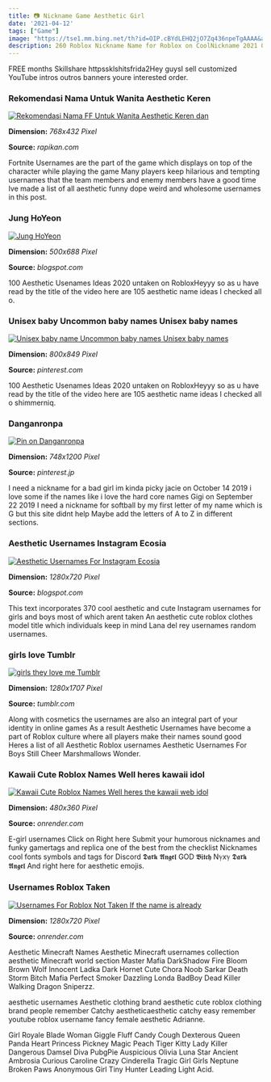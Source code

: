 ```yaml
---
title: 📷 Nickname Game Aesthetic Girl
date: '2021-04-12'
tags: ["Game"]
image: "https://tse1.mm.bing.net/th?id=OIP.cBYdLEHQ2jO7Zq436npeTgAAAA&amp;pid=15.1"
description: 260 Roblox Nickname Name for Roblox on CoolNickname 2021 08 06 062651 Tool to generate names Roblox to special characters Roblox at CoolNickname website You 
---
```




FREE months Skillshare httpssklshitsfrida2Hey guysI sell customized YouTube intros outros banners youre interested order.



###  Rekomendasi Nama Untuk Wanita Aesthetic Keren 

[![ Rekomendasi Nama FF Untuk Wanita Aesthetic Keren dan ](https://www.rapikan.com/wp-content/uploads/2021/08/Nama-FF-Wanita-768x432.jpg)](https://www.rapikan.com/wp-content/uploads/2021/08/Nama-FF-Wanita-768x432.jpg)


**Dimension:** _768x432 Pixel_ 

**Source:** _rapikan.com_ 


Fortnite Usernames are the part of the game which displays on top of the character while playing the game Many players keep hilarious and tempting usernames that the team members and enemy members have a good time Ive made a list of all aesthetic funny dope weird and wholesome usernames in this post.


### Jung HoYeon

[![Jung HoYeon](https://i.pinimg.com/originals/3e/d9/d8/3ed9d85f7973ed83d6d909e680678ca9.jpg)](https://i.pinimg.com/originals/3e/d9/d8/3ed9d85f7973ed83d6d909e680678ca9.jpg)


**Dimension:** _500x688 Pixel_ 

**Source:** _blogspot.com_ 


100 Aesthetic Usenames Ideas 2020 untaken on RobloxHeyyy so as u have read by the title of the video here are 105 aesthetic name ideas I checked all o.


### Unisex baby Uncommon baby names Unisex baby names 

[![Unisex baby name  Uncommon baby names Unisex baby names ](https://i.pinimg.com/originals/32/ba/0e/32ba0e29127071025f25fe1322a08e50.jpg)](https://i.pinimg.com/originals/32/ba/0e/32ba0e29127071025f25fe1322a08e50.jpg)


**Dimension:** _800x849 Pixel_ 

**Source:** _pinterest.com_ 


100 Aesthetic Usenames Ideas 2020 untaken on RobloxHeyyy so as u have read by the title of the video here are 105 aesthetic name ideas I checked all o shimmerniq.


###  Danganronpa

[![Pin on Danganronpa](https://i.pinimg.com/originals/1f/4c/c1/1f4cc1a1ba05bf89de11170df7f3bdb3.jpg)](https://i.pinimg.com/originals/1f/4c/c1/1f4cc1a1ba05bf89de11170df7f3bdb3.jpg)


**Dimension:** _748x1200 Pixel_ 

**Source:** _pinterest.jp_ 


I need a nickname for a bad girl im kinda picky jacie on October 14 2019 i love some if the names like i love the hard core names Gigi on September 22 2019 I need a nickname for softball by my first letter of my name which is G but this site didnt help Maybe add the letters of A to Z in different sections.


### Aesthetic Usernames Instagram Ecosia

[![Aesthetic Usernames For Instagram Ecosia](https://i.ytimg.com/vi/3ZjpPMLnVIE/maxresdefault.jpg)](https://i.ytimg.com/vi/3ZjpPMLnVIE/maxresdefault.jpg)


**Dimension:** _1280x720 Pixel_ 

**Source:** _blogspot.com_ 


This text incorporates 370 cool aesthetic and cute Instagram usernames for girls and boys most of which arent taken An aesthetic cute roblox clothes model title which individuals keep in mind Lana del rey usernames random usernames.


### girls love Tumblr

[![girls they love me  Tumblr](https://66.media.tumblr.com/d384f62d1629cabe3b2d875df41c95bc/24aaafed22a4eed5-42/s1280x1920/841233f77f23315c1da76925657165cd3c33972c.jpg)](https://66.media.tumblr.com/d384f62d1629cabe3b2d875df41c95bc/24aaafed22a4eed5-42/s1280x1920/841233f77f23315c1da76925657165cd3c33972c.jpg)


**Dimension:** _1280x1707 Pixel_ 

**Source:** _tumblr.com_ 


Along with cosmetics the usernames are also an integral part of your identity in online games As a result Aesthetic Usernames have become a part of Roblox culture where all players make their names sound good Heres a list of all Aesthetic Roblox usernames Aesthetic Usernames For Boys Still Cheer Marshmallows Wonder.


### Kawaii Cute Roblox Names Well heres kawaii idol 

[![Kawaii Cute Roblox Names  Well heres the kawaii web idol ](https://i.ytimg.com/vi/Kc-YoPCKMwM/hqdefault.jpg)](https://i.ytimg.com/vi/Kc-YoPCKMwM/hqdefault.jpg)


**Dimension:** _480x360 Pixel_ 

**Source:** _onrender.com_ 


E-girl usernames Click on Right here Submit your humorous nicknames and funky gamertags and replica one of the best from the checklist Nicknames cool fonts symbols and tags for Discord 𝕯𝖆𝖗𝖐 𝕬𝖓𝖌𝖊𝖑 GOD 𝕭𝖎𝖙𝖈𝖍 Nℽxℽ 𝕯𝖆𝖗𝖐 𝕬𝖓𝖌𝖊𝖑 And right here for aesthetic emojis.


### Usernames Roblox Taken 

[![Usernames For Roblox Not Taken  If the name is already ](https://i.ytimg.com/vi/T3y1TNZRT6U/maxresdefault.jpg)](https://i.ytimg.com/vi/T3y1TNZRT6U/maxresdefault.jpg)


**Dimension:** _1280x720 Pixel_ 

**Source:** _onrender.com_ 



Aesthetic Minecraft Names Aesthetic Minecraft usernames collection aesthetic Minecraft world section Master Mafia DarkShadow Fire Bloom Brown Wolf Innocent Ladka Dark Hornet Cute Chora Noob Sarkar Death Storm Bitch Mafia Perfect Smoker Dazzling Londa BadBoy Dead Killer Walking Dragon Sniperzz.


aesthetic usernames Aesthetic clothing brand aesthetic cute roblox clothing brand people remember Catchy aestheticaesthetic catchy easy remember youtube roblox username fancy female aesthetic Adrianne.


Girl Royale Blade Woman Giggle Fluff Candy Cough Dexterous Queen Panda Heart Princess Pickney Magic Peach Tiger Kitty Lady Killer Dangerous Damsel Diva PubgPie Auspicious Olivia Luna Star Ancient Ambrosia Curious Caroline Crazy Cinderella Tragic Girl Girls Neptune Broken Paws Anonymous Girl Tiny Hunter Leading Light Acid.




